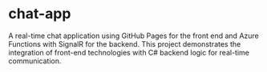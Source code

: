 # chat-app
A real-time chat application using GitHub Pages for the front end and Azure Functions with SignalR for the backend. This project demonstrates the integration of front-end technologies with C# backend logic for real-time communication.
